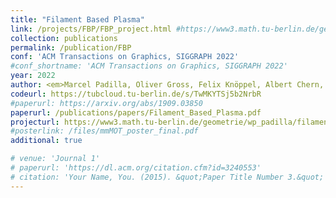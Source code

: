 ```yaml
---
title: "Filament Based Plasma"
link: /projects/FBP/FBP_project.html #https://www3.math.tu-berlin.de/geometrie/wp_padilla/filament-based-plasma/
collection: publications
permalink: /publication/FBP
conf: 'ACM Transactions on Graphics, SIGGRAPH 2022'
#conf_shortname: 'ACM Transactions on Graphics, SIGGRAPH 2022'
year: 2022
author: <em>Marcel Padilla, Oliver Gross, Felix Knöppel, Albert Chern, Ulrich Pinkall, Peter Schröder</em>
codeurl: https://tubcloud.tu-berlin.de/s/TwMKYTSj5b2NrbR
#paperurl: https://arxiv.org/abs/1909.03850
paperurl: /publications/papers/Filament_Based_Plasma.pdf
projecturl: https://www3.math.tu-berlin.de/geometrie/wp_padilla/filament-based-plasma/
#posterlink: /files/mmMOT_poster_final.pdf
additional: true

# venue: 'Journal 1'
# paperurl: 'https://dl.acm.org/citation.cfm?id=3240553'
# citation: 'Your Name, You. (2015). &quot;Paper Title Number 3.&quot; <i>Journal 1</i>. 1(3).'
---
```

